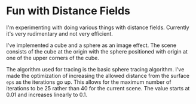# Fun with Distance Fields
I'm experimenting with doing various things with distance fields. Currently it's very rudimentary and not very efficient.

I've implemented a cube and a sphere as an image effect. The scene consists of the cube at the origin with the sphere positioned with origin at one of the upper corners of the cube.

The algorithm used for tracing is the basic sphere tracing algorithm. I've made the optimization of increasing the allowed distance from the surface `eps` as the iterations go up. This allows for the maximum number of iterations to be 25 rather than 40 for the current scene. The value starts at 0.01 and increases linearly to 0.1.
